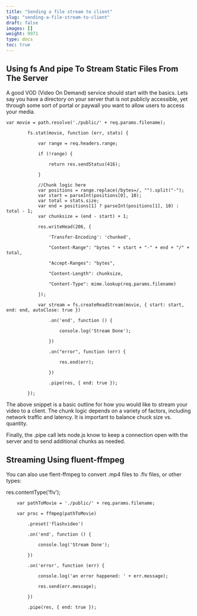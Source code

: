 ```yaml
---
title: "Sending a file stream to client"
slug: "sending-a-file-stream-to-client"
draft: false
images: []
weight: 9971
type: docs
toc: true
---
```


## Using fs And pipe To Stream Static Files From The Server
A good VOD (Video On Demand) service should start with the basics. Lets say you have a directory on your server that is not publicly accessible, yet through some sort of portal or paywall you want to allow users to access your media. 

    var movie = path.resolve('./public/' + req.params.filename);

            fs.stat(movie, function (err, stats) {

                var range = req.headers.range;

                if (!range) {

                    return res.sendStatus(416);

                }

                //Chunk logic here
                var positions = range.replace(/bytes=/, "").split("-");
                var start = parseInt(positions[0], 10);
                var total = stats.size;
                var end = positions[1] ? parseInt(positions[1], 10) : total - 1;
                var chunksize = (end - start) + 1;

                res.writeHead(206, {

                    'Transfer-Encoding': 'chunked',

                    "Content-Range": "bytes " + start + "-" + end + "/" + total,

                    "Accept-Ranges": "bytes",

                    "Content-Length": chunksize,

                    "Content-Type": mime.lookup(req.params.filename)

                });

                var stream = fs.createReadStream(movie, { start: start, end: end, autoClose: true })

                    .on('end', function () {

                        console.log('Stream Done');

                    })

                    .on("error", function (err) {

                        res.end(err);

                    })

                    .pipe(res, { end: true });

            });
The above snippet is a basic outline for how you would like to stream your video to a client. The chunk logic depends on a variety of factors, including network traffic and latency. It is important to balance chuck size vs. quantity.

Finally, the .pipe call lets node.js know to keep a connection open with the server and to send additional chunks as needed.

## Streaming Using fluent-ffmpeg
You can also use flent-ffmpeg to convert .mp4 files to .flv files, or other types:

   res.contentType('flv');

        var pathToMovie = './public/' + req.params.filename;

        var proc = ffmpeg(pathToMovie)

            .preset('flashvideo')

            .on('end', function () {

                console.log('Stream Done');

            })

            .on('error', function (err) {

                console.log('an error happened: ' + err.message);

                res.send(err.message);

            })

            .pipe(res, { end: true }); 


